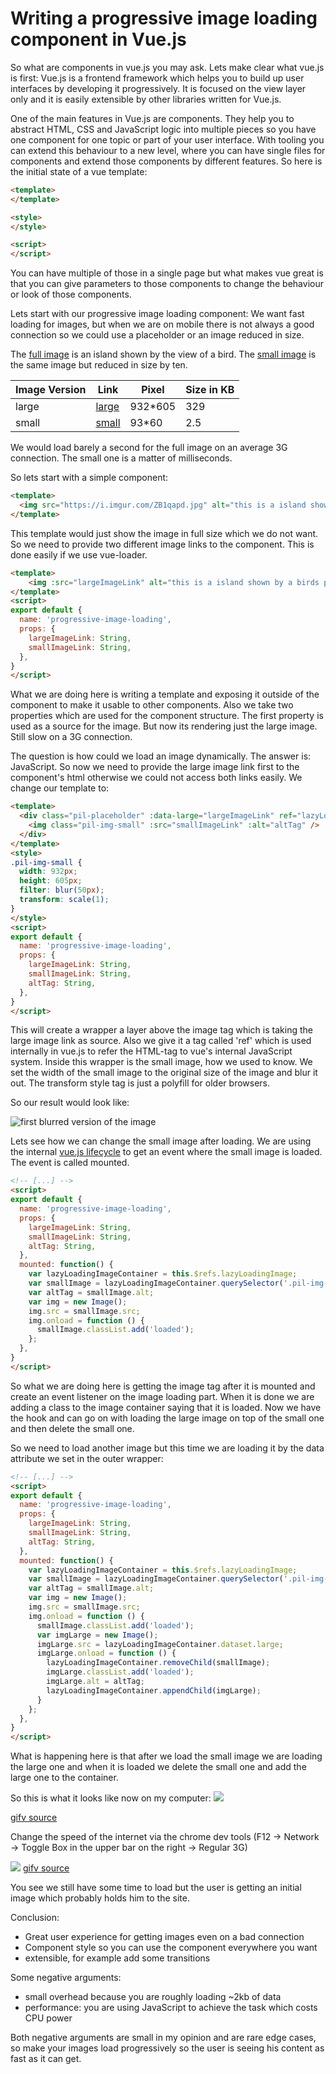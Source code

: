 # Writing a progressive image loading component in Vue.js

So what are components in vue.js you may ask. Lets make clear what vue.js is first: Vue.js is a frontend framework which helps you to build up user interfaces by developing it progressively. It is focused on the view layer only and it is easily extensible by other libraries written for Vue.js.

One of the main features in Vue.js are components. They help you to abstract HTML, CSS and JavaScript logic into multiple pieces so you have one component for one topic or part of your user interface. With tooling you can extend this behaviour to a new level, where you can have single files for components and extend those components by different features.
So here is the initial state of a vue template:

```html
<template>
</template>

<style>
</style>

<script>
</script>
```

You can have multiple of those in a single page but what makes vue great is that you can give parameters to those components to change the behaviour or look of those components.

Lets start with our progressive image loading component:
We want fast loading for images, but when we are on mobile there is not always a good connection so we could use a placeholder or an image reduced in size.

The [full image](https://i.imgur.com/ZB1qapd.jpg) is an island shown by the view of a bird. The [small image](https://i.imgur.com/h6sDord.jpg) is the same image but reduced in size by ten.

| Image Version | Link                                    | Pixel  | Size in KB |
| ------------- | --------------------------------------- | ------- | -- |
| large         | [large](https://i.imgur.com/ZB1qapd.jpg) | 932*605 | 329 |
| small         | [small](https://i.imgur.com/h6sDord.jpg) | 93*60   | 2.5 |

We would load barely a second for the full image on an average 3G connection. The small one is a matter of milliseconds.

So lets start with a simple component:

```html
<template>
  <img src="https://i.imgur.com/ZB1qapd.jpg" alt="this is a island shown by a birds perspective" />
</template>
```

This template would just show the image in full size which we do not want. So we need to provide two different image links to the component. This is done easily if we use vue-loader.

```html
<template>
    <img :src="largeImageLink" alt="this is a island shown by a birds perspective" />
</template>
<script>
export default {
  name: 'progressive-image-loading',
  props: {
    largeImageLink: String,
    smallImageLink: String,
  },
}
</script>
```

What we are doing here is writing a template and exposing it outside of the component to make it usable to other components. Also we take two properties which are used for the component structure. The first property is used as a source for the image. But now its rendering just the large image. Still slow on a 3G connection.

The question is how could we load an image dynamically. The answer is: JavaScript. So now we need to provide the large image link first to the component's html otherwise we could not access both links easily. We change our template to:

```html
<template>
  <div class="pil-placeholder" :data-large="largeImageLink" ref="lazyLoadingImage">
    <img class="pil-img-small" :src="smallImageLink" :alt="altTag" />
  </div>
</template>
<style>
.pil-img-small {
  width: 932px;
  height: 605px;
  filter: blur(50px);
  transform: scale(1);
}
</style>
<script>
export default {
  name: 'progressive-image-loading',
  props: {
    largeImageLink: String,
    smallImageLink: String,
    altTag: String,
  },
}
</script>
```

This will create a wrapper a layer above the image tag which is taking the large image link as source. Also we give it a tag called 'ref' which is used internally in vue.js to refer the HTML-tag to vue's internal JavaScript system. Inside this wrapper is the small image, how we used to know. We set the width of the small image to the original size of the image and blur it out. The transform style tag is just a polyfill for older browsers.

So our result would look like:

![first blurred version of the image](https://i.imgur.com/FUM7YtZ.png "first blurred version of the image")


Lets see how we can change the small image after loading. We are using the internal [vue.js lifecycle](https://vuejs.org/v2/guide/instance.html#Lifecycle-Diagram) to get an event where the small image is loaded. The event is called mounted.

```html
<!-- [...] -->
<script>
export default {
  name: 'progressive-image-loading',
  props: {
    largeImageLink: String,
    smallImageLink: String,
    altTag: String,
  },
  mounted: function() {
    var lazyLoadingImageContainer = this.$refs.lazyLoadingImage;
    var smallImage = lazyLoadingImageContainer.querySelector('.pil-img-small');
    var altTag = smallImage.alt;
    var img = new Image();
    img.src = smallImage.src;
    img.onload = function () {
      smallImage.classList.add('loaded');
    };
  },
}
</script>
```

So what we are doing here is getting the image tag after it is mounted and create an event listener on the image loading part. When it is done we are adding a class to the image container saying that it is loaded.
Now we have the hook and can go on with loading the large image on top of the small one and then delete the small one.

So we need to load another image but this time we are loading it by the data attribute we set in the outer wrapper:

```html
<!-- [...] -->
<script>
export default {
  name: 'progressive-image-loading',
  props: {
    largeImageLink: String,
    smallImageLink: String,
    altTag: String,
  },
  mounted: function() {
    var lazyLoadingImageContainer = this.$refs.lazyLoadingImage;
    var smallImage = lazyLoadingImageContainer.querySelector('.pil-img-small');
    var altTag = smallImage.alt;
    var img = new Image();
    img.src = smallImage.src;
    img.onload = function () {
      smallImage.classList.add('loaded');
      var imgLarge = new Image();
      imgLarge.src = lazyLoadingImageContainer.dataset.large;
      imgLarge.onload = function () {
        lazyLoadingImageContainer.removeChild(smallImage);
        imgLarge.classList.add('loaded');
        imgLarge.alt = altTag;
        lazyLoadingImageContainer.appendChild(imgLarge);
      }
    };
  },
}
</script>
```

What is happening here is that after we load the small image we are loading the large one and when it is loaded we delete the small one and add the large one to the container.

So this is what it looks like now on my computer:
![](https://i.imgur.com/5d8RGtq.gif)

[gifv source](https://i.imgur.com/5d8RGtq.gifv)

Change the speed of the internet via the chrome dev tools (F12 -> Network -> Toggle Box in the upper bar on the right -> Regular 3G)

![](https://i.imgur.com/24QyVyH.gif)
[gifv source](https://i.imgur.com/24QyVyH.gifv)

You see we still have some time to load but the user is getting an initial image which probably holds him to the site.

Conclusion:

- Great user experience for getting images even on a bad connection
- Component style so you can use the component everywhere you want
- extensible, for example add some transitions

Some negative arguments:

- small overhead because you are roughly loading ~2kb of data
- performance: you are using JavaScript to achieve the task which costs CPU power

Both negative arguments are small in my opinion and are rare edge cases, so make your images load progressively so the user is seeing his content as fast as it can get.
